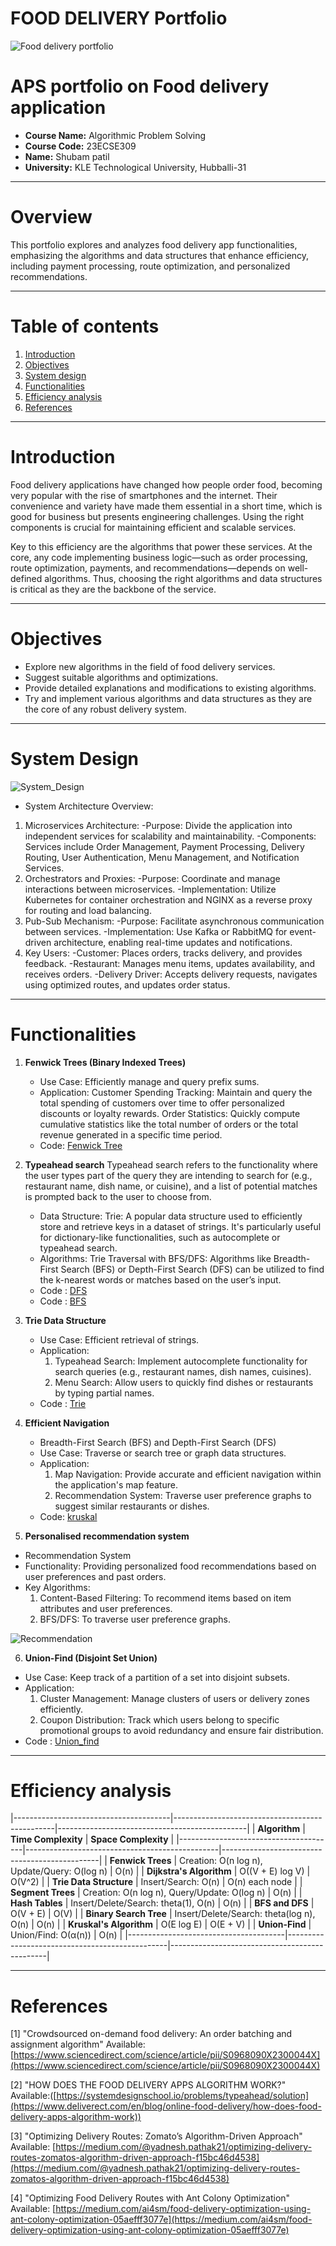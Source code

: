 # FOOD DELIVERY Portfolio
![Food delivery portfolio](port3_resize.jpg)


# APS portfolio on Food delivery application
 - **Course Name:** Algorithmic Problem Solving
 - **Course Code:** 23ECSE309
 - **Name:** Shubam patil
 - **University:** KLE Technological University, Hubballi-31

---

# Overview
This portfolio explores and analyzes food delivery app functionalities, emphasizing the algorithms and data structures that enhance efficiency, including payment processing, route optimization, and personalized recommendations.

---

# Table of contents
1. [Introduction](#introduction)
2. [Objectives](#objectives)
3. [System design](#system-design)
4. [Functionalities](#functionalities)
5. [Efficiency analysis](#efficiency-analysis)
6. [References](#references)

---

# Introduction
Food delivery applications have changed how people order food, becoming very popular with the rise of smartphones and the internet. Their convenience and variety have made them essential in a short time, which is good for business but presents engineering challenges. Using the right components is crucial for maintaining efficient and scalable services.

Key to this efficiency are the algorithms that power these services. At the core, any code implementing business logic—such as order processing, route optimization, payments, and recommendations—depends on well-defined algorithms. Thus, choosing the right algorithms and data structures is critical as they are the backbone of the service.

---

# Objectives
- Explore new algorithms in the field of food delivery services.
- Suggest suitable algorithms and optimizations.
- Provide detailed explanations and modifications to existing algorithms.
- Try and implement various algorithms and data structures as they are the core of any robust delivery system.

---

# System Design


![System_Design](port2.webp)



- System Architecture Overview:
1. Microservices Architecture:
   -Purpose: Divide the application into independent services for scalability and maintainability.
   -Components: Services include Order Management, Payment Processing, Delivery Routing, User Authentication, Menu Management, and Notification Services.
2. Orchestrators and Proxies:
   -Purpose: Coordinate and manage interactions between microservices.
   -Implementation: Utilize Kubernetes for container orchestration and NGINX as a reverse proxy for routing and load balancing.
3. Pub-Sub Mechanism:
   -Purpose: Facilitate asynchronous communication between services.
   -Implementation: Use Kafka or RabbitMQ for event-driven architecture, enabling real-time updates and notifications.
4. Key Users:
   -Customer: Places orders, tracks delivery, and provides feedback.
   -Restaurant: Manages menu items, updates availability, and receives orders.
   -Delivery Driver: Accepts delivery requests, navigates using optimized routes, and updates order status.

---

# Functionalities
1. **Fenwick Trees (Binary Indexed Trees)**
    - Use Case: Efficiently manage and query prefix sums.
    - Application:
          Customer Spending Tracking: Maintain and query the total spending of customers over time to offer personalized discounts or loyalty rewards.
          Order Statistics: Quickly compute cumulative statistics like the total number of orders or the total revenue generated in a specific time period.
    - Code: [Fenwick Tree](https://github.com/shubam14dec/shubam14dec.github.io/blob/main/codes/Fenwick_trees.cpp)
2. **Typeahead search**
Typeahead search refers to the functionality where the user types part of the query they are intending to search for (e.g., restaurant name, dish name, or cuisine), and a list of potential matches is prompted back to the user to choose from.

    - Data Structure:
Trie: A popular data structure used to efficiently store and retrieve keys in a dataset of strings. It's particularly useful for dictionary-like functionalities, such as autocomplete or typeahead search.
    - Algorithms:
Trie Traversal with BFS/DFS: Algorithms like Breadth-First Search (BFS) or Depth-First Search (DFS) can be utilized to find the k-nearest words or matches based on the user’s input.
    - Code : [DFS](https://github.com/shubam14dec/shubam14dec.github.io/blob/main/codes/dfs.cpp)
    - Code : [BFS](https://github.com/shubam14dec/shubam14dec.github.io/blob/main/codes/bfs.cpp)
      
3. **Trie Data Structure**
    - Use Case: Efficient retrieval of strings.
    - Application:
        1. Typeahead Search: Implement autocomplete functionality for search queries (e.g., restaurant names, dish names, cuisines).
        2. Menu Search: Allow users to quickly find dishes or restaurants by typing partial names.
    - Code : [Trie](https://github.com/shubam14dec/shubam14dec.github.io/blob/main/codes/trie.cpp)

4. **Efficient Navigation**
     - Breadth-First Search (BFS) and Depth-First Search (DFS)
     - Use Case: Traverse or search tree or graph data structures.
     - Application:
        1. Map Navigation: Provide accurate and efficient navigation within the application's map feature.
        2. Recommendation System: Traverse user preference graphs to suggest similar restaurants or dishes.
     - Code: [kruskal](https://github.com/shubam14dec/shubam14dec.github.io/blob/main/codes/kruskal.cpp)
5. **Personalised recommendation system**
  - Recommendation System
  - Functionality: Providing personalized food recommendations based on user preferences and past orders.
  - Key Algorithms:
    1. Content-Based Filtering: To recommend items based on item attributes and user preferences.
    2. BFS/DFS: To traverse user preference graphs.
    
![Recommendation](port7.jpg)

6. **Union-Find (Disjoint Set Union)**
    
- Use Case: Keep track of a partition of a set into disjoint subsets.
- Application:
    1. Cluster Management: Manage clusters of users or delivery zones efficiently.
    2. Coupon Distribution: Track which users belong to specific promotional groups to avoid redundancy and ensure fair distribution.
- Code : [Union_find](https://github.com/shubam14dec/shubam14dec.github.io/blob/main/codes/union_find.cpp)
  
---

# Efficiency analysis

|---------------------------------------|------------------------------------------------|-----------------------------------------------|
| **Algorithm**                         | **Time Complexity**                            | **Space Complexity**                          |
|---------------------------------------|------------------------------------------------|-----------------------------------------------|
| **Fenwick Trees**                     | Creation: O(n log n), Update/Query: O(log n)   | O(n)                                          |
| **Dijkstra's Algorithm**              | O((V + E) log V)                               | O(V^2)                                        |
| **Trie Data Structure**               | Insert/Search: O(n)                            | O(n) each node                                |
| **Segment Trees**                     | Creation: O(n log n), Query/Update: O(log n)   | O(n)                                          |
| **Hash Tables**                       | Insert/Delete/Search: theta(1), O(n)           | O(n)                                          |
| **BFS and DFS**                       | O(V + E)                                       | O(V)                                          |
| **Binary Search Tree**                | Insert/Delete/Search: theta(log n), O(n)       | O(n)                                          |
| **Kruskal's Algorithm**               | O(E log E)                                     | O(E + V)                                      |
| **Union-Find**                        | Union/Find: O(α(n))                            | O(n)                                          |
|---------------------------------------|------------------------------------------------|-----------------------------------------------|

---

# References
[1]  "Crowdsourced on-demand food delivery: An order batching and assignment algorithm" Available: [https://www.sciencedirect.com/science/article/pii/S0968090X2300044X](https://www.sciencedirect.com/science/article/pii/S0968090X2300044X)

[2]  "HOW DOES THE FOOD DELIVERY APPS ALGORITHM WORK?" Available:([https://systemdesignschool.io/problems/typeahead/solution](https://www.deliverect.com/en/blog/online-food-delivery/how-does-food-delivery-apps-algorithm-work))

[3]  "Optimizing Delivery Routes: Zomato’s Algorithm-Driven Approach" Available: [https://medium.com/@yadnesh.pathak21/optimizing-delivery-routes-zomatos-algorithm-driven-approach-f15bc46d4538](https://medium.com/@yadnesh.pathak21/optimizing-delivery-routes-zomatos-algorithm-driven-approach-f15bc46d4538)

[4]  "Optimizing Food Delivery Routes with Ant Colony Optimization" Available: [https://medium.com/ai4sm/food-delivery-optimization-using-ant-colony-optimization-05aefff3077e](https://medium.com/ai4sm/food-delivery-optimization-using-ant-colony-optimization-05aefff3077e)
